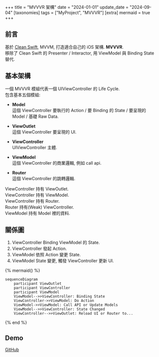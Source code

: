 +++
title = "MVVVR 架構"
date = "2024-01-01"
update_date = "2024-09-04"
[taxonomies]
tags = ["MyProject", "MVVVR"]
[extra]
mermaid = true
+++

## 前言

基於 [Clean Swift](https://clean-swift.com), MVVM, 打造適合自己的 iOS 架構. **MVVVR**.  
移除了 Clean Swift 的 Presenter / Interactor, 用 ViewModel 與 Binding State 替代.

## 基本架構

一個 MVVVR 模組代表一個 UIViewController 的 Life Cycle.  
包含基本五個模組:

- **Model**  
  這個 ViewController 要執行的 Action / 要 Binding 的 State / 要呈現的 Model / 基礎 Raw Data.

- **ViewOutlet**  
  這個 ViewController 要呈現的 UI.

- **ViewController**  
  UIViewController 主體.

- **ViewModel**  
  這個 ViewController 的商業邏輯, 例如 call api.

- **Router**  
  這個 ViewController 的跳轉邏輯.

ViewController 持有 ViewOutlet.  
ViewController 持有 ViewModel.  
ViewController 持有 Router.  
Router 持有(Weak) ViewController.  
ViewModel 持有 Model 裡的資料.

## 關係圖 ##

1. ViewController Binding ViewModel 的 State.
2. ViewController 發起 Action.
3. ViewModel 依照 Action 變更 State.
4. ViewModel State 變更, 觸發 ViewController 更新 UI.

{% mermaid() %}

```mermaid
sequenceDiagram
    participant ViewOutlet
    participant ViewController
    participant ViewModel
    ViewModel-->>ViewController: Binding State
    ViewController->>ViewModel: Do Action
    ViewModel->>ViewModel: Call API or Update Models
    ViewModel-->>ViewController: State Changed
    ViewController-->>ViewOutlet: Reload UI or Router to...
```

{% end %}

## Demo ##

[GitHub](https://github.com/shinrenpan/MVVVR-Demo)
